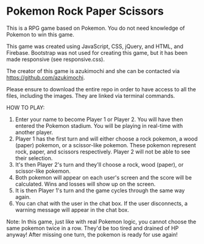 # Pokemon Rock Paper Scissors

This is a RPG game based on Pokemon.   You do not need knowledge of Pokemon to win this game.  

This game was created using JavaScript, CSS, jQuery, and HTML, and Firebase.  Bootstrap was not used for creating this game, but it has been made responsive (see responsive.css).  

The creator of this game is azukimochi and she can be contacted via https://github.com/azukimochi.

Please ensure to download the entire repo in order to have access to all the files, including the images. They are linked via terminal commands.

HOW TO PLAY:
1. Enter your name to become Player 1 or Player 2.  You will have then entered the Pokemon stadium.  You will be playing in real-time with another player. 
2. Player 1 has the first turn and will either choose a rock pokemon, a wood (paper) pokemon, or a scissor-like pokemon.  These pokemon represent rock, paper, and scissors respectively.  Player 2 will not be able to see their selection.  
3. It's then Player 2's turn and they'll choose a rock, wood (paper), or scissor-like pokemon.  
4. Both pokemon will appear on each user's screen and the score will be calculated.  Wins and losses will show up on the screen. 
5. It is then Player 1's turn and the game cycles through the same way again.
6.  You can chat with the user in the chat box.  If the user disconnects, a warning message will appear in the chat box. 

Note: In this game, just like with real Pokemon logic, you cannot choose the same pokemon twice in a row.  They'd be too tired and drained of HP anyway! After missing one turn, the pokemon is ready for use again! 
